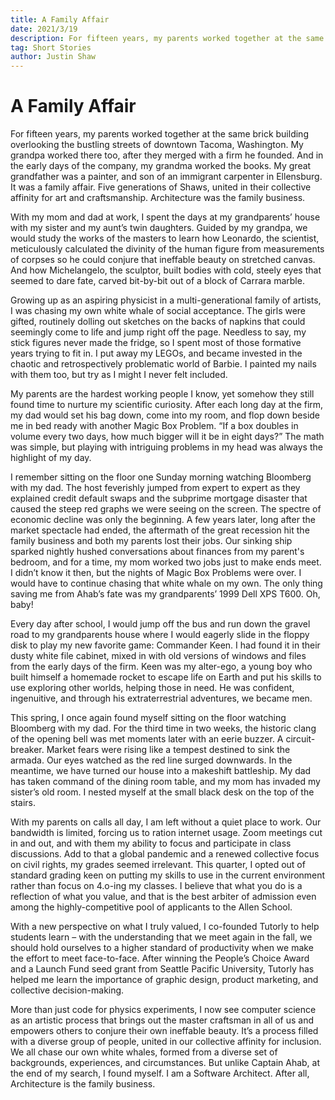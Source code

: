 ```yaml
---
title: A Family Affair
date: 2021/3/19
description: For fifteen years, my parents worked together at the same brick building ...
tag: Short Stories
author: Justin Shaw
---
```


# A Family Affair

For fifteen years, my parents worked together at the same brick building overlooking the bustling streets of downtown Tacoma, Washington. My grandpa worked there too, after they merged with a firm he founded. And in the early days of the company, my grandma worked the books. My great grandfather was a painter, and son of an immigrant carpenter in Ellensburg. It was a family affair. Five generations of Shaws, united in their collective affinity for art and craftsmanship. Architecture was the family business.

With my mom and dad at work, I spent the days at my grandparents’ house with my sister and my aunt’s twin daughters. Guided by my grandpa, we would study the works of the masters to learn how Leonardo, the scientist, meticulously calculated the divinity of the human figure from measurements of corpses so he could conjure that ineffable beauty on stretched canvas. And how Michelangelo, the sculptor, built bodies with cold, steely eyes that seemed to dare fate, carved bit-by-bit out of a block of Carrara marble.

Growing up as an aspiring physicist in a multi-generational family of artists, I was chasing my own white whale of social acceptance. The girls were gifted, routinely dolling out sketches on the backs of napkins that could seemingly come to life and jump right off the page. Needless to say, my stick figures never made the fridge, so I spent most of those formative years trying to fit in. I put away my LEGOs, and became invested in the chaotic and retrospectively problematic world of Barbie. I painted my nails with them too, but try as I might I never felt included.

My parents are the hardest working people I know, yet somehow they still found time to nurture my scientific curiosity. After each long day at the firm, my dad would set his bag down, come into my room, and flop down beside me in bed ready with another Magic Box Problem. “If a box doubles in volume every two days, how much bigger will it be in eight days?” The math was simple, but playing with intriguing problems in my head was always the highlight of my day.

I remember sitting on the floor one Sunday morning watching Bloomberg with my dad. The host feverishly jumped from expert to expert as they explained credit default swaps and the subprime mortgage disaster that caused the steep red graphs we were seeing on the screen. The spectre of economic decline was only the beginning. A few years later, long after the market spectacle had ended, the aftermath of the great recession hit the family business and both my parents lost their jobs. Our sinking ship sparked nightly hushed conversations about finances from my parent's bedroom, and for a time, my mom worked two jobs just to make ends meet. I didn’t know it then, but the nights of Magic Box Problems were over. I would have to continue chasing that white whale on my own. The only thing saving me from Ahab’s fate was my grandparents’ 1999 Dell XPS T600. Oh, baby!

Every day after school, I would jump off the bus and run down the gravel road to my grandparents house where I would eagerly slide in the floppy disk to play my new favorite game: Commander Keen. I had found it in their dusty white file cabinet, mixed in with old versions of windows and files from the early days of the firm. Keen was my alter-ego, a young boy who built himself a homemade rocket to escape life on Earth and put his skills to use exploring other worlds, helping those in need. He was confident, ingenuitive, and through his extraterrestrial adventures, we became men.

This spring, I once again found myself sitting on the floor watching Bloomberg with my dad. For the third time in two weeks, the historic clang of the opening bell was met moments later with an eerie buzzer. A circuit-breaker. Market fears were rising like a tempest destined to sink the armada. Our eyes watched as the red line surged downwards. In the meantime, we have turned our house into a makeshift battleship. My dad has taken command of the dining room table, and my mom has invaded my sister’s old room. I nested myself at the small black desk on the top of the stairs.

With my parents on calls all day, I am left without a quiet place to work. Our bandwidth is limited, forcing us to ration internet usage. Zoom meetings cut in and out, and with them my ability to focus and participate in class discussions. Add to that a global pandemic and a renewed collective focus on civil rights, my grades seemed irrelevant. This quarter, I opted out of standard grading keen on putting my skills to use in the current environment rather than focus on 4.o-ing my classes. I believe that what you do is a reflection of what you value, and that is the best arbiter of admission even among the highly-competitive pool of applicants to the Allen School.

With a new perspective on what I truly valued, I co-founded Tutorly to help students learn – with the understanding that we meet again in the fall, we should hold ourselves to a higher standard of productivity when we make the effort to meet face-to-face. After winning the People’s Choice Award and a Launch Fund seed grant from Seattle Pacific University, Tutorly has helped me learn the importance of graphic design, product marketing, and collective decision-making.

More than just code for physics experiments, I now see computer science as an artistic process that brings out the master craftsman in all of us and empowers others to conjure their own ineffable beauty. It’s a process filled with a diverse group of people, united in our collective affinity for inclusion. We all chase our own white whales, formed from a diverse set of backgrounds, experiences, and circumstances. But unlike Captain Ahab, at the end of my search, I found myself. I am a Software Architect. After all, Architecture is the family business.
